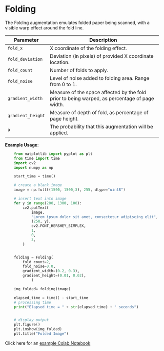 # Folding

The Folding augmentation emulates folded paper being scanned, with a visible warp effect around the fold line.


| Parameter         | Description                                                                                   |
|-------------------|-----------------------------------------------------------------------------------------------|
| `fold_x`          | X coordinate of the folding effect.                                                           |
| `fold_deviation`  | Deviation (in pixels) of provided X coordinate location.                                      |
| `fold_count`      | Number of folds to apply.                                                                     |
| `fold_noise`      | Level of noise added to folding area. Range from 0 to 1.                                      |
| `gradient_width`  | Measure of the space affected by the fold prior to being warped, as percentage of page width. |
| `gradient_height` | Measure of depth of fold, as percentage of page height.                                       |
| `p`               | The probability that this augmentation will be applied.                                       |


**Example Usage:**
```python
    from matplotlib import pyplot as plt
    from time import time
    import cv2
    import numpy as np

    start_time = time()

    # create a blank image
    image = np.full((1500, 1500,3), 255, dtype="uint8")

    # insert text into image
    for y in range(200, 1300, 100):
        cv2.putText(
            image,
            "Lorem ipsum dolor sit amet, consectetur adipiscing elit",
            (250, y),
            cv2.FONT_HERSHEY_SIMPLEX,
            1,
            0,
            3,
        )


    folding = Folding(
        fold_count=2,
        fold_noise=0.0,
        gradient_width=(0.2, 0.3),
        gradient_height=(0.01, 0.02),
            )

    img_folded= folding(image)

    elapsed_time = time() - start_time
    # processing time
    print("Elapsed time = " + str(elapsed_time) + " seconds")


    # display output
    plt.figure()
    plt.imshow(img_folded)
    plt.title("Folded Image")
```


Click here for an [example Colab Notebook](https://colab.research.google.com/drive/1DNZoPc_z2CG8-VpwTvBWQoJG0cWa86MV?usp=sharing)
